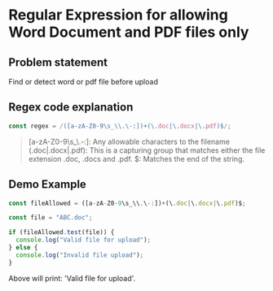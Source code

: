 # Regular Expression for allowing Word Document and PDF files only

## Problem statement

Find or detect word or pdf file before upload

## Regex code explanation

```js
const regex = /([a-zA-Z0-9\s_\\.\-:])+(\.doc|\.docx|\.pdf)$/;
```

> [a-zA-Z0-9\s_\\.\-:]: Any allowable characters to the filename <br/>
> (.doc|.docx|.pdf): This is a capturing group that matches either the file extension .doc, .docs and .pdf.
> $: Matches the end of the string.
## Demo Example

```js
const fileAllowed = ([a-zA-Z0-9\s_\\.\-:])+(\.doc|\.docx|\.pdf)$;

const file = "ABC.doc";

if (fileAllowed.test(file)) {
  console.log("Valid file for upload");
} else {
  console.log("Invalid file upload");
}
```

Above will print: 'Valid file for upload'.
